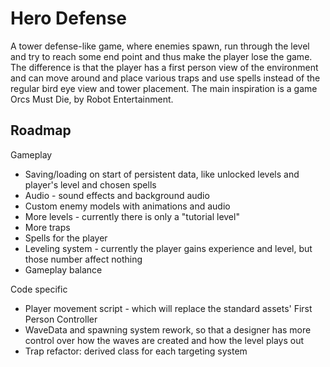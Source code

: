 # Hero Defense 

A tower defense-like game, where enemies spawn, run through the level and try to reach some end point and thus make the player lose the game. The difference is that the player has a first person view of the environment and can move around and place various traps and use spells instead of the regular bird eye view and tower placement. The main inspiration is a game Orcs Must Die, by Robot Entertainment.


## Roadmap 

Gameplay
* Saving/loading on start of persistent data, like unlocked levels and player's level and chosen spells
* Audio - sound effects and background audio
* Custom enemy models with animations and audio
* More levels - currently there is only a "tutorial level"
* More traps
* Spells for the player
* Leveling system - currently the player gains experience and level, but those number affect nothing
* Gameplay balance 

Code specific
* Player movement script - which will replace the standard assets' First Person Controller
* WaveData and spawning system rework, so that a designer has more control over how the waves are created and how the level plays out
* Trap refactor: derived class for each targeting system
